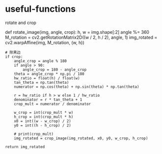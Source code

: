 # useful-functions
rotate and crop

def rotate_image(img, angle, crop):
    h, w = img.shape[:2]
    angle %= 360
    M_rotation = cv2.getRotationMatrix2D((w / 2, h / 2), angle, 1)
    img_rotated = cv2.warpAffine(img, M_rotation, (w, h))

    # 除黑边
    if crop:
        angle_crop = angle % 180
        if angle > 90:
            angle_crop = 180 - angle_crop
        theta = angle_crop * np.pi / 180
        hw_ratio = float(h) / float(w)
        tan_theta = np.tan(theta)
        numerator = np.cos(theta) + np.sin(theta) * np.tan(theta)

        r = hw_ratio if h > w else 1 / hw_ratio
        denominator = r * tan_theta + 1
        crop_mult = numerator / denominator

        w_crop = int(crop_mult * w)
        h_crop = int(crop_mult * h)
        x0 = int((w - w_crop) / 2)
        y0 = int((h - h_crop) / 2)

        # print(crop_mult)
        img_rotated = crop_image(img_rotated, x0, y0, w_crop, h_crop)

    return img_rotated

